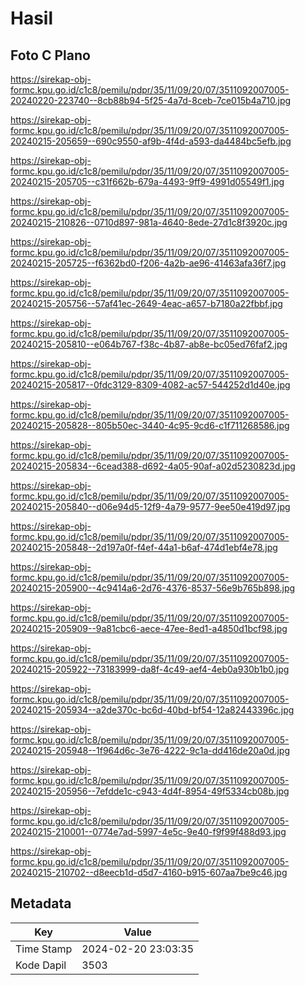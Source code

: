 # Hasil

## Foto C Plano

https://sirekap-obj-formc.kpu.go.id/c1c8/pemilu/pdpr/35/11/09/20/07/3511092007005-20240220-223740--8cb88b94-5f25-4a7d-8ceb-7ce015b4a710.jpg

https://sirekap-obj-formc.kpu.go.id/c1c8/pemilu/pdpr/35/11/09/20/07/3511092007005-20240215-205659--690c9550-af9b-4f4d-a593-da4484bc5efb.jpg

https://sirekap-obj-formc.kpu.go.id/c1c8/pemilu/pdpr/35/11/09/20/07/3511092007005-20240215-205705--c31f662b-679a-4493-9ff9-4991d05549f1.jpg

https://sirekap-obj-formc.kpu.go.id/c1c8/pemilu/pdpr/35/11/09/20/07/3511092007005-20240215-210826--0710d897-981a-4640-8ede-27d1c8f3920c.jpg

https://sirekap-obj-formc.kpu.go.id/c1c8/pemilu/pdpr/35/11/09/20/07/3511092007005-20240215-205725--f6362bd0-f206-4a2b-ae96-41463afa36f7.jpg

https://sirekap-obj-formc.kpu.go.id/c1c8/pemilu/pdpr/35/11/09/20/07/3511092007005-20240215-205756--57af41ec-2649-4eac-a657-b7180a22fbbf.jpg

https://sirekap-obj-formc.kpu.go.id/c1c8/pemilu/pdpr/35/11/09/20/07/3511092007005-20240215-205810--e064b767-f38c-4b87-ab8e-bc05ed76faf2.jpg

https://sirekap-obj-formc.kpu.go.id/c1c8/pemilu/pdpr/35/11/09/20/07/3511092007005-20240215-205817--0fdc3129-8309-4082-ac57-544252d1d40e.jpg

https://sirekap-obj-formc.kpu.go.id/c1c8/pemilu/pdpr/35/11/09/20/07/3511092007005-20240215-205828--805b50ec-3440-4c95-9cd6-c1f711268586.jpg

https://sirekap-obj-formc.kpu.go.id/c1c8/pemilu/pdpr/35/11/09/20/07/3511092007005-20240215-205834--6cead388-d692-4a05-90af-a02d5230823d.jpg

https://sirekap-obj-formc.kpu.go.id/c1c8/pemilu/pdpr/35/11/09/20/07/3511092007005-20240215-205840--d06e94d5-12f9-4a79-9577-9ee50e419d97.jpg

https://sirekap-obj-formc.kpu.go.id/c1c8/pemilu/pdpr/35/11/09/20/07/3511092007005-20240215-205848--2d197a0f-f4ef-44a1-b6af-474d1ebf4e78.jpg

https://sirekap-obj-formc.kpu.go.id/c1c8/pemilu/pdpr/35/11/09/20/07/3511092007005-20240215-205900--4c9414a6-2d76-4376-8537-56e9b765b898.jpg

https://sirekap-obj-formc.kpu.go.id/c1c8/pemilu/pdpr/35/11/09/20/07/3511092007005-20240215-205909--9a81cbc6-aece-47ee-8ed1-a4850d1bcf98.jpg

https://sirekap-obj-formc.kpu.go.id/c1c8/pemilu/pdpr/35/11/09/20/07/3511092007005-20240215-205922--73183999-da8f-4c49-aef4-4eb0a930b1b0.jpg

https://sirekap-obj-formc.kpu.go.id/c1c8/pemilu/pdpr/35/11/09/20/07/3511092007005-20240215-205934--a2de370c-bc6d-40bd-bf54-12a82443396c.jpg

https://sirekap-obj-formc.kpu.go.id/c1c8/pemilu/pdpr/35/11/09/20/07/3511092007005-20240215-205948--1f964d6c-3e76-4222-9c1a-dd416de20a0d.jpg

https://sirekap-obj-formc.kpu.go.id/c1c8/pemilu/pdpr/35/11/09/20/07/3511092007005-20240215-205956--7efdde1c-c943-4d4f-8954-49f5334cb08b.jpg

https://sirekap-obj-formc.kpu.go.id/c1c8/pemilu/pdpr/35/11/09/20/07/3511092007005-20240215-210001--0774e7ad-5997-4e5c-9e40-f9f99f488d93.jpg

https://sirekap-obj-formc.kpu.go.id/c1c8/pemilu/pdpr/35/11/09/20/07/3511092007005-20240215-210702--d8eecb1d-d5d7-4160-b915-607aa7be9c46.jpg


## Metadata

| Key        | Value               |
| ---------- | ------------------- |
| Time Stamp | 2024-02-20 23:03:35 |
| Kode Dapil | 3503                |



